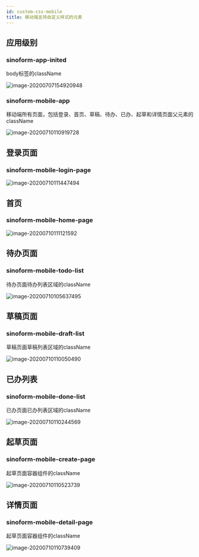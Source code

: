 ```yaml
---
id: custom-css-mobile
title: 移动端支持自定义样式的元素
---
```


## 应用级别

### sinoform-app-inited

body标签的className

![image-20200707154920948](../static/img/custom-css/1_body.png)

### sinoform-mobile-app

移动端所有页面，包括登录、首页、草稿、待办、已办、起草和详情页面父元素的className

![image-20200710110919728](../static/img/custom-css/mobile-app.png)

## 登录页面

### sinoform-mobile-login-page

![image-20200710111447494](../static/img/custom-css/mobile-login-page.png)

## 首页

### sinoform-mobile-home-page

![image-20200710111121592](../static/img/custom-css/mobile-home-page.png)

## 待办页面

### sinoform-mobile-todo-list

待办页面待办列表区域的className

![image-20200710105637495](../static/img/custom-css/mobile-todo-list.png)

## 草稿页面

### sinoform-mobile-draft-list

草稿页面草稿列表区域的className

![image-20200710110050490](../static/img/custom-css/mobile-draft-list.png)

## 已办列表

### sinoform-mobile-done-list

已办页面已办列表区域的className

![image-20200710110244569](../static/img/custom-css/mobile-done-list.png)



##  起草页面

### sinoform-mobile-create-page

起草页面容器组件的className

![image-20200710110523739](../static/img/custom-css/mobile-create-page.png)

## 详情页面

### sinoform-mobile-detail-page

起草页面容器组件的className

![image-20200710110739409](../static/img/custom-css/mobile-detail-page.png)